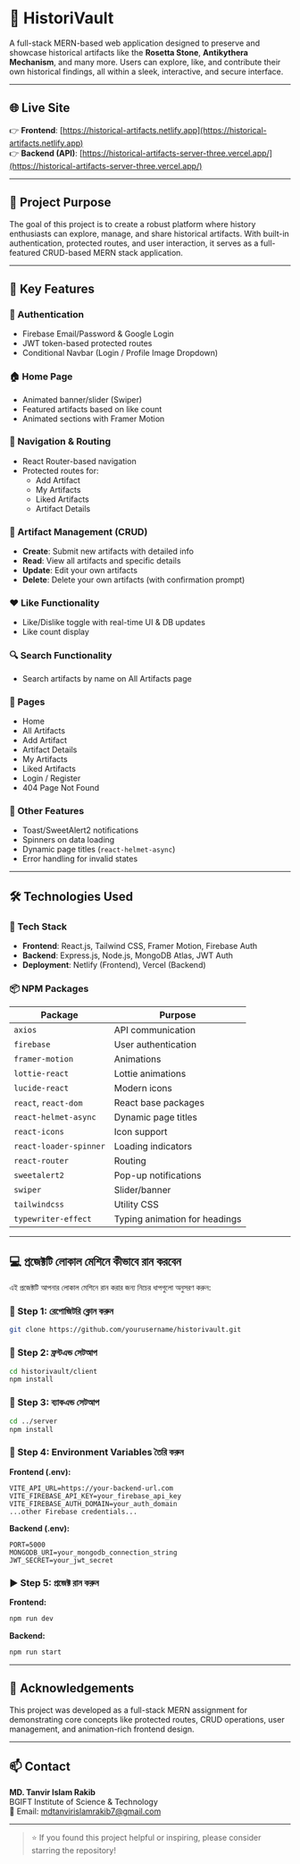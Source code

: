 
# 🏺 HistoriVault

A full-stack MERN-based web application designed to preserve and showcase historical artifacts like the **Rosetta Stone**, **Antikythera Mechanism**, and many more. Users can explore, like, and contribute their own historical findings, all within a sleek, interactive, and secure interface.

---

## 🌐 Live Site

👉 **Frontend**: [https://historical-artifacts.netlify.app](https://historical-artifacts.netlify.app)  
👉 **Backend (API)**: [https://historical-artifacts-server-three.vercel.app/](https://historical-artifacts-server-three.vercel.app/)

---

## 🎯 Project Purpose

The goal of this project is to create a robust platform where history enthusiasts can explore, manage, and share historical artifacts. With built-in authentication, protected routes, and user interaction, it serves as a full-featured CRUD-based MERN stack application.

---

## 🚀 Key Features

### 🔐 Authentication
- Firebase Email/Password & Google Login
- JWT token-based protected routes
- Conditional Navbar (Login / Profile Image Dropdown)

### 🏠 Home Page
- Animated banner/slider (Swiper)
- Featured artifacts based on like count
- Animated sections with Framer Motion

### 🧭 Navigation & Routing
- React Router-based navigation
- Protected routes for:
  - Add Artifact
  - My Artifacts
  - Liked Artifacts
  - Artifact Details

### 📃 Artifact Management (CRUD)
- **Create**: Submit new artifacts with detailed info
- **Read**: View all artifacts and specific details
- **Update**: Edit your own artifacts
- **Delete**: Delete your own artifacts (with confirmation prompt)

### ❤️ Like Functionality
- Like/Dislike toggle with real-time UI & DB updates
- Like count display

### 🔍 Search Functionality
- Search artifacts by name on All Artifacts page

### 📂 Pages
- Home
- All Artifacts
- Add Artifact
- Artifact Details
- My Artifacts
- Liked Artifacts
- Login / Register
- 404 Page Not Found

### 🧠 Other Features
- Toast/SweetAlert2 notifications
- Spinners on data loading
- Dynamic page titles (`react-helmet-async`)
- Error handling for invalid states

---

## 🛠 Technologies Used

### 🔧 Tech Stack
- **Frontend**: React.js, Tailwind CSS, Framer Motion, Firebase Auth
- **Backend**: Express.js, Node.js, MongoDB Atlas, JWT Auth
- **Deployment**: Netlify (Frontend), Vercel (Backend)

### 📦 NPM Packages

| Package                | Purpose                          |
|------------------------|----------------------------------|
| `axios`                | API communication                |
| `firebase`             | User authentication              |
| `framer-motion`        | Animations                       |
| `lottie-react`         | Lottie animations                |
| `lucide-react`         | Modern icons                     |
| `react`, `react-dom`   | React base packages              |
| `react-helmet-async`   | Dynamic page titles              |
| `react-icons`          | Icon support                     |
| `react-loader-spinner` | Loading indicators               |
| `react-router`         | Routing                          |
| `sweetalert2`          | Pop-up notifications             |
| `swiper`               | Slider/banner                    |
| `tailwindcss`          | Utility CSS                      |
| `typewriter-effect`    | Typing animation for headings    |

---

## 💻 প্রজেক্টটি লোকাল মেশিনে কীভাবে রান করবেন

এই প্রজেক্টটি আপনার লোকাল মেশিনে রান করার জন্য নিচের ধাপগুলো অনুসরণ করুন:

### 🔽 Step 1: রেপোজিটরি ক্লোন করুন

```bash
git clone https://github.com/yourusername/historivault.git
```

### 📂 Step 2: ফ্রন্টএন্ড সেটআপ

```bash
cd historivault/client
npm install
```

### 🧪 Step 3: ব্যাকএন্ড সেটআপ

```bash
cd ../server
npm install
```

### 🔐 Step 4: Environment Variables তৈরি করুন

**Frontend (.env):**
```
VITE_API_URL=https://your-backend-url.com
VITE_FIREBASE_API_KEY=your_firebase_api_key
VITE_FIREBASE_AUTH_DOMAIN=your_auth_domain
...other Firebase credentials...
```

**Backend (.env):**
```
PORT=5000
MONGODB_URI=your_mongodb_connection_string
JWT_SECRET=your_jwt_secret
```

### ▶️ Step 5: প্রজেক্ট রান করুন

**Frontend:**
```bash
npm run dev
```

**Backend:**
```bash
npm run start
```

---

## 🙌 Acknowledgements

This project was developed as a full-stack MERN assignment for demonstrating core concepts like protected routes, CRUD operations, user management, and animation-rich frontend design.

---

## 📫 Contact

**MD. Tanvir Islam Rakib**  
BGIFT Institute of Science & Technology  
📧 Email: mdtanvirislamrakib7@gmail.com  

---

> ⭐ If you found this project helpful or inspiring, please consider starring the repository!

